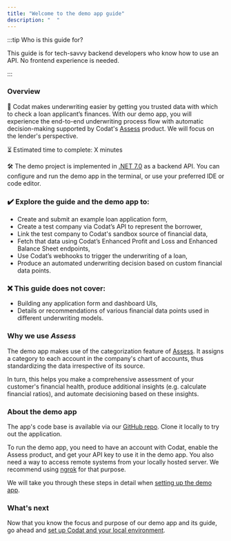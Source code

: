 ```yaml
---
title: "Welcome to the demo app guide"
description: "  " 
---
```


:::tip Who is this guide for?

This guide is for tech-savvy backend developers who know how to use an API. No frontend experience is needed.

:::

### Overview

🎯 Codat makes underwriting easier by getting you trusted data with which to check a loan applicant’s finances. With our demo app, you will experience the end-to-end underwriting process flow with automatic decision-making supported by Codat's [Assess](/assess/overview) product. We will focus on the lender's perspective. 

⏳ Estimated time to complete: X minutes

🛠️ The demo project is implemented in [.NET 7.0](https://dotnet.microsoft.com/en-us/download/dotnet/7.0) as a backend API. You can configure and run the demo app in the terminal, or use your preferred IDE or code editor.

### ✔️ Explore the guide and the demo app to:

- Create and submit an example loan application form,
- Create a test company via Codat’s API to represent the borrower,
- Link the test company to Codat's sandbox source of financial data,
- Fetch that data using Codat’s Enhanced Profit and Loss and Enhanced Balance Sheet endpoints,
- Use Codat’s webhooks to trigger the underwriting of a loan,
- Produce an automated underwriting decision based on custom financial data points. 

### ❌ This guide does not cover: 

- Building any application form and dashboard UIs,
- Details or recommendations of various financial data points used in different underwriting models.

### Why we use _Assess_

The demo app makes use of the categorization feature of [Assess](/assess/overview). It assigns a category to each account in the company's chart of accounts, thus standardizing the data irrespective of its source. 

In turn, this helps you make a comprehensive assessment of your customer's financial health, produce additional insights (e.g. calculate financial ratios), and automate decisioning based on these insights. 

### About the demo app

The app's code base is available via our [GitHub repo](https://github.com/codatio/build-guide-underwriting-be). Clone it locally to try out the application.

To run the demo app, you need to have an account with Codat, enable the Assess product, and get your API key to use it in the demo app. You also need a way to access remote systems from your locally hosted server. We recommend using [ngrok](https://ngrok.com/) for that purpose. 

We will take you through these steps in detail when [setting up the demo app](/underwriting/setting-up). 

### What's next

Now that you know the focus and purpose of our demo app and its guide, go ahead and [set up Codat and your local environment](/underwriting/setting-up).